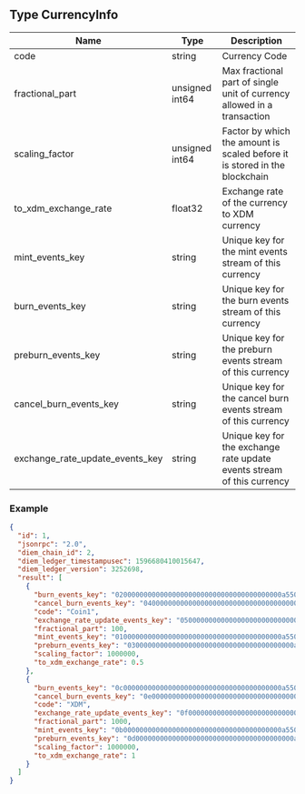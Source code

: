## Type CurrencyInfo

| Name                            | Type           | Description                                                                |
|---------------------------------|----------------|----------------------------------------------------------------------------|
| code                            | string         | Currency Code                                                              |
| fractional_part                 | unsigned int64 | Max fractional part of single unit of currency allowed in a transaction    |
| scaling_factor                  | unsigned int64 | Factor by which the amount is scaled before it is stored in the blockchain |
| to_xdm_exchange_rate            | float32        | Exchange rate of the currency to XDM currency                              |
| mint_events_key                 | string         | Unique key for the mint events stream of this currency                     |
| burn_events_key                 | string         | Unique key for the burn events stream of this currency                     |
| preburn_events_key              | string         | Unique key for the preburn events stream of this currency                  |
| cancel_burn_events_key          | string         | Unique key for the cancel burn events stream of this currency              |
| exchange_rate_update_events_key | string         | Unique key for the exchange rate update events stream of this currency     |


### Example


``` json
{
  "id": 1,
  "jsonrpc": "2.0",
  "diem_chain_id": 2,
  "diem_ledger_timestampusec": 1596680410015647,
  "diem_ledger_version": 3252698,
  "result": [
    {
      "burn_events_key": "02000000000000000000000000000000000000000a550c18",
      "cancel_burn_events_key": "04000000000000000000000000000000000000000a550c18",
      "code": "Coin1",
      "exchange_rate_update_events_key": "05000000000000000000000000000000000000000a550c18",
      "fractional_part": 100,
      "mint_events_key": "01000000000000000000000000000000000000000a550c18",
      "preburn_events_key": "03000000000000000000000000000000000000000a550c18",
      "scaling_factor": 1000000,
      "to_xdm_exchange_rate": 0.5
    },
    {
      "burn_events_key": "0c000000000000000000000000000000000000000a550c18",
      "cancel_burn_events_key": "0e000000000000000000000000000000000000000a550c18",
      "code": "XDM",
      "exchange_rate_update_events_key": "0f000000000000000000000000000000000000000a550c18",
      "fractional_part": 1000,
      "mint_events_key": "0b000000000000000000000000000000000000000a550c18",
      "preburn_events_key": "0d000000000000000000000000000000000000000a550c18",
      "scaling_factor": 1000000,
      "to_xdm_exchange_rate": 1
    }
  ]
}

```
